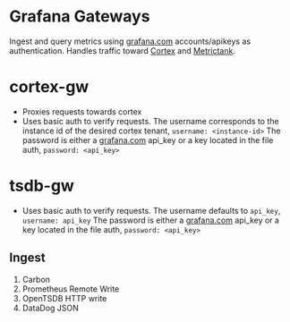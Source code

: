 # Grafana Gateways

Ingest and query metrics using [grafana.com](www.grafana.com) accounts/apikeys as authentication. Handles traffic toward [Cortex](https://github.com/weaveworks/cortex) and [Metrictank](https://github.com/grafana/metrictank).

# cortex-gw
  * Proxies requests towards cortex
  * Uses basic auth to verify requests.
  The username corresponds to the instance id of the desired cortex tenant, `username: <instance-id>`
  The password is either a [grafana.com](www.grafana.com) api_key or a key located in the file auth, `password: <api_key>`

# tsdb-gw
  * Uses basic auth to verify requests.
  The username defaults to `api_key`, `username: api_key`
  The password is either a [grafana.com](www.grafana.com) api_key or a key located in the file auth, `password: <api_key>`

## Ingest

1. Carbon
2. Prometheus Remote Write
3. OpenTSDB HTTP write
4. DataDog JSON